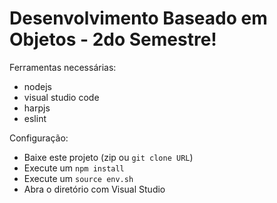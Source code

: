 # Desenvolvimento Baseado em Objetos - 2do Semestre!

Ferramentas necessárias:

- nodejs
- visual studio code
- harpjs
- eslint

Configuração:

- Baixe este projeto (zip ou `git clone URL`)
- Execute um `npm install`
- Execute um `source env.sh`
- Abra o diretório com Visual Studio
